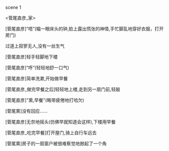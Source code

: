 scene 1

<菅尾直彦_家>

[菅尾直彦]“唔”(瞄一眼床头的钟,脸上露出慌张的神情,手忙脚乱地穿好衣服，打开房门)

过道上寂寥无人,没有一丝生气

[菅尾直彦]轻手轻脚地下楼

[菅尾直彦]“呼”(轻轻地舒一口气)

[菅尾直彦]简单洗漱,开始做早餐

[菅尾直彦_做完早餐之后]轻轻地上楼,走到另一扇门前,轻敲

[菅尾直彦]"熏,早餐"(略带疲倦地打哈欠)

[菅尾熏]没有回应……

[菅尾直彦]无奈地摇头(仿佛早就知道会这样),下楼用早餐
	
[菅尾直彦_吃完早餐]打开屋门,骑上自行车远去

[菅尾熏]房子的一扇窗户被很难察觉地掀起了一个角